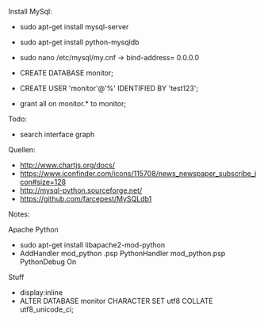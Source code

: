 Install MySql:

* sudo apt-get install mysql-server

* sudo apt-get install python-mysqldb

* sudo nano /etc/mysql/my.cnf
-> bind-address= 0.0.0.0

* CREATE DATABASE monitor;

* CREATE USER 'monitor'@'%' IDENTIFIED BY 'test123';

* grant all on monitor.* to monitor;

Todo:

* search interface graph

Quellen:
* http://www.chartjs.org/docs/
* https://www.iconfinder.com/icons/115708/news_newspaper_subscribe_icon#size=128
* http://mysql-python.sourceforge.net/
* https://github.com/farcepest/MySQLdb1


Notes:

Apache Python
* sudo apt-get install libapache2-mod-python
* AddHandler mod_python .psp
  PythonHandler mod_python.psp
  PythonDebug On

Stuff
* display:inline
* ALTER DATABASE monitor CHARACTER SET utf8 COLLATE utf8_unicode_ci;
